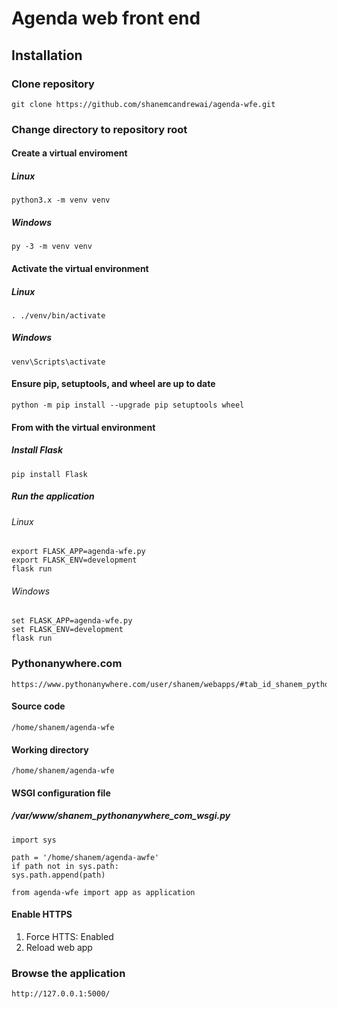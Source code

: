 # Agenda web front end

## Installation
### Clone repository
    git clone https://github.com/shanemcandrewai/agenda-wfe.git
### Change directory to repository root
#### Create a virtual enviroment
##### Linux
    python3.x -m venv venv
##### Windows
    py -3 -m venv venv
#### Activate the virtual environment
##### Linux
    . ./venv/bin/activate
##### Windows
    venv\Scripts\activate
#### Ensure pip, setuptools, and wheel are up to date
    python -m pip install --upgrade pip setuptools wheel
#### From with the virtual environment
##### Install Flask
    pip install Flask
##### Run the application
###### Linux
    export FLASK_APP=agenda-wfe.py
    export FLASK_ENV=development
    flask run
###### Windows
    set FLASK_APP=agenda-wfe.py
    set FLASK_ENV=development
    flask run
### Pythonanywhere.com
    https://www.pythonanywhere.com/user/shanem/webapps/#tab_id_shanem_pythonanywhere_com
#### Source code
    /home/shanem/agenda-wfe
#### Working directory
    /home/shanem/agenda-wfe
#### WSGI configuration file
##### /var/www/shanem_pythonanywhere_com_wsgi.py
    import sys

    path = '/home/shanem/agenda-awfe'
    if path not in sys.path:
	sys.path.append(path)

    from agenda-wfe import app as application
#### Enable HTTPS
1. Force HTTS: Enabled
2. Reload web app
### Browse the application
    http://127.0.0.1:5000/
